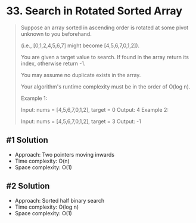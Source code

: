 # 33. Search in Rotated Sorted Array

> Suppose an array sorted in ascending order is rotated at some pivot unknown to you beforehand.
>
> (i.e., [0,1,2,4,5,6,7] might become [4,5,6,7,0,1,2]).
>
> You are given a target value to search. If found in the array return its index, otherwise return -1.
>
> You may assume no duplicate exists in the array.
>
> Your algorithm's runtime complexity must be in the order of O(log n).
>
> Example 1:
>
> Input: nums = [4,5,6,7,0,1,2], target = 0
> Output: 4
> Example 2:
>
> Input: nums = [4,5,6,7,0,1,2], target = 3
> Output: -1

## #1 Solution

- Approach: Two pointers moving inwards
- Time complexity: O(n)
- Space complexity: O(1)

## #2 Solution

- Approach: Sorted half binary search
- Time complexity: O(log n)
- Space complexity: O(1)
